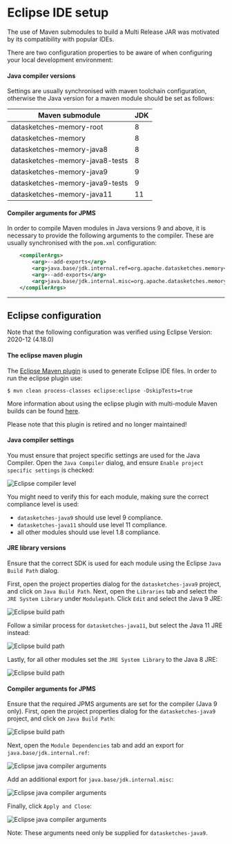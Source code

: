 # Eclipse IDE setup

The use of Maven submodules to build a Multi Release JAR was motivated by its compatibility with popular IDEs.

There are two configuration properties to be aware of when configuring your local development environment:

#### Java compiler versions

Settings are usually synchronised with maven toolchain configuration, otherwise the Java version for a maven module
should be set as follows:

| Maven submodule                   | JDK |
| --------------------------------- | --- |
| datasketches-memory-root			|  8  |
| datasketches-memory			    |  8  |
| datasketches-memory-java8			|  8  |
| datasketches-memory-java8-tests	|  8  |
| datasketches-memory-java9		    |  9  |
| datasketches-memory-java9-tests	|  9  |
| datasketches-memory-java11		|  11 |

#### Compiler arguments for JPMS

In order to compile Maven modules in Java versions 9 and above, it is necessary to provide the following arguments to the
compiler.  These are usually synchronised with the `pom.xml` configuration:

```xml
    <compilerArgs>
        <arg>--add-exports</arg>
        <arg>java.base/jdk.internal.ref=org.apache.datasketches.memory</arg>
        <arg>--add-exports</arg>
        <arg>java.base/jdk.internal.misc=org.apache.datasketches.memory</arg>
    </compilerArgs>
```

---

## Eclipse configuration

Note that the following configuration was verified using Eclipse Version: 2020-12 (4.18.0)

#### The eclipse maven plugin

The [Eclipse Maven plugin](https://maven.apache.org/plugins/maven-eclipse-plugin/) is used to generate Eclipse IDE files.  In order to run the eclipse plugin use:

    $ mvn clean process-classes eclipse:eclipse -DskipTests=true

More information about using the eclipse plugin with multi-module Maven builds can be found [here](https://maven.apache.org/plugins/maven-eclipse-plugin/reactor.html).

Please note that this plugin is retired and no longer maintained!

#### Java compiler settings

You must ensure that project specific settings are used for the Java Compiler.  Open the `Java Compiler` dialog, and ensure `Enable project specific settings` is checked:

![Eclipse compiler level](img/eclipse-compiler-level.png "Eclipse Java Compiler Settings")

You might need to verify this for each module, making sure the correct compliance level is used:

- `datasketches-java9` should use level 9 compliance.
- `datasketches-java11` should use level 11 compliance.
- all other modules should use level 1.8 compliance.

#### JRE library versions

Ensure that the correct SDK is used for each module using the Eclipse `Java Build Path` dialog.

First, open the project properties dialog for the `datasketches-java9` project, and click on `Java Build Path`. Next, open the `Libraries` tab and select the `JRE System Library` under `Modulepath`.  Click `Edit` and select the Java 9 JRE:

![Eclipse build path](img/eclipse-build-path-1.png "Java 9 Eclipse project build path")

Follow a similar process for `datasketches-java11`, but select the Java 11 JRE instead:

![Eclipse build path](img/eclipse-build-path-2.png "Java 11 Eclipse project build path")

Lastly, for all other modules set the `JRE System Library` to the Java 8 JRE:

![Eclipse build path](img/eclipse-build-path-3.png "Java 8 Eclipse project build path")

#### Compiler arguments for JPMS

Ensure that the required JPMS arguments are set for the compiler (Java 9 only). First, open the project properties dialog for the `datasketches-java9` project, and click on `Java Build Path`:

![Eclipse build path](img/eclipse-build-path.png "Eclipse project build path")

Next, open the `Module Dependencies` tab and add an export for `java.base/jdk.internal.ref`:

![Eclipse java compiler arguments](img/eclipse-java-compiler-arguments-1.png "Eclipse project compiler arguments")

Add an additional export for `java.base/jdk.internal.misc`:

![Eclipse java compiler arguments](img/eclipse-java-compiler-arguments-2.png "Eclipse project compiler arguments")

Finally, click `Apply and Close`:

![Eclipse java compiler arguments](img/eclipse-java-compiler-arguments-3.png "Eclipse project compiler arguments")

Note: These arguments need only be supplied for `datasketches-java9`.